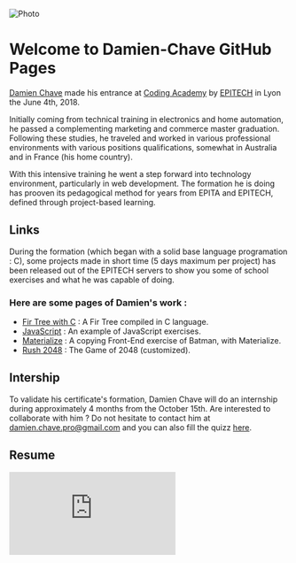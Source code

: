 ![Photo](http://files.softicons.com/download/folder-icons/blumarble-folders-icons-by-lukeedee/png/128x128/User.png) 
# Welcome to Damien-Chave GitHub Pages


[Damien Chave](https://damien-chave.github.io/Home/CV%20Damien%20Chave.pdf) made his entrance at [Coding Academy](http://www.coding-academy.fr/la-formation) by [EPITECH](http://www.epitech.eu/coding-academy.aspx) in Lyon the June 4th, 2018.

Initially coming from technical training in electronics and home automation, he passed a complementing marketing and commerce master graduation. Following these studies, he traveled and worked in various professional environments with various positions qualifications, somewhat in Australia and in France (his home country).

With this intensive training he went a step forward into technology environment, particularly in web development. The formation he is doing has prooven its pedagogical method for years from EPITA and EPITECH, defined through project-based learning.


## Links

During the formation (which began with a solid base language programation : C), some projects made in short time (5 days maximum per project) has been released out of the EPITECH servers to show you some of school exercises and what he was capable of doing.

### Here are some pages of Damien's work :
- [Fir Tree with C](https://damien-chave.github.io/Fir_tree_CA-Epitech/) : A Fir Tree compiled in C language.
- [JavaScript](https://damien-chave.github.io/JavaScript_exercises/) : An example of JavaScript exercises.
- [Materialize](https://damien-chave.github.io/materialize_Batman_exercise/) : A copying Front-End exercise of Batman, with Materialize.
- [Rush 2048](https://damien-chave.github.io/2048_CA-Epitech/) : The Game of 2048 (customized).


## Intership

To validate his certificate's formation, Damien Chave will do an internship during approximately 4 months from the October 15th. 
Are interested to collaborate with him ?
Do not hesitate to contact him at damien.chave.pro@gmail.com and you can also fill the quizz [here](https://docs.google.com/forms/d/e/1FAIpQLSe5XfgPAcuN6r-FDk90TFcjHp_HXorV7jOqLE_VWCqWw3SCug/viewform?usp=sf_link).

## Resume

![CV Damien Chave](https://damien-chave.github.io/Home/CV%20Damien%20Chave.pdf)

